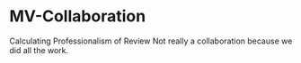 # MV-Collaboration
Calculating Professionalism of Review
Not really a collaboration because we did all the work.

